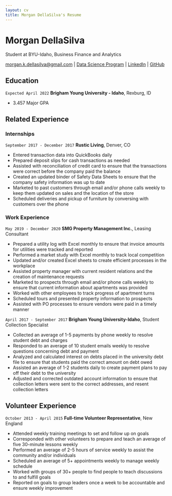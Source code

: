 ```yaml
---
layout: cv
title: Morgan DellaSilva's Resume
---
```

# Morgan DellaSilva
Student at BYU-Idaho, Business Finance and Analytics

<div id="webaddress">
<a href="morgan.k.dellasilva@gmail.com">morgan.k.dellasilva@gmail.com</a>
| <a href="https://byuidatascience.github.io/development.html">Data Science Program</a>
| <a href="https://www.linkedin.com/in/morgan-dellasilva/">LinkedIn</a>
| <a href="https://github.com/byuids-resumes">GitHub</a>
</div>

<!-- https://www.monique.tech/the-art-of-markdown -->

## Education

`Expected April 2022`
__Brigham Young University - Idaho__, Rexburg, ID

- 3.457 Major GPA


## Related Experience

### Internships

`September 2017 - December 2017`
__Rustic Living__, Denver, CO

- Entered transaction data into QuickBooks daily
- Prepared deposit slips for cash transactions as needed 
- Assisted with reconciliation of credit card to ensure that the transactions were correct before the company paid the balance
- Created an updated binder of Safety Data Sheets to ensure that the company safety information was up to date
- Marketed to past customers through email and/or phone calls weekly to keep them updated on sales and the location of the store
- Scheduled deliveries and pickup of furniture by conversing with customers over the phone


### Work Experience

`May 2019 - December 2020`
__SMG Property Management Inc.__, Leasing Consultant

- Prepared a utility log with Excel monthly to ensure that invoice amounts for utilities were tracked and reported
- Performed a market study with Excel monthly to track local competition
- Updated and/or created Excel sheets to create efficient processes in the workplace
- Assisted property manager with current resident relations and the creation of maintenance requests
- Marketed to prospects through email and/or phone calls weekly to ensure that current information about apartments was provided
- Worked with other employees to track progress of apartment turns
- Scheduled tours and presented property information to prospects
- Assisted with PO processes to ensure vendors were paid in a timely manner


`April 2017 - September 2017`
__Brigham Young University-Idaho__, Student Collection Specialist

- Collected an average of 1-5 payments by phone weekly to resolve student debt and charges
- Responded to an average of 10 student emails weekly to resolve questions concerning debt and payment
-  Analyzed and calculated interest on debts placed in the university debt file to ensure that students paid the correct amount on debt owed
-  Assisted an average of 1-2 students daily to create payment plans to pay off their debt to the university
-   Adjusted and corrected outdated account information to ensure that collection letters were sent to the correct addresses, and resent collection letters


## Volunteer Experience

`October 2013 - April 2015`
__Full-time Volunteer Representative__, New England

- Attended weekly training meetings to set and follow up on goals 
- Corresponded with other volunteers to prepare and teach an average of five 30-minute lessons weekly 
- Performed an average of 2-5 hours of service weekly to assist the community and/or individuals 
- Scheduled an average of 5+ appointments weekly to manage weekly schedule 
- Worked with groups of 30+ people to find people to teach discussions to and fulfill goals 
- Reported on goals to group leaders once a week to be accountable and ensure weekly improvement

<!-- ### Footer

Last updated: Dec 2021 -->


